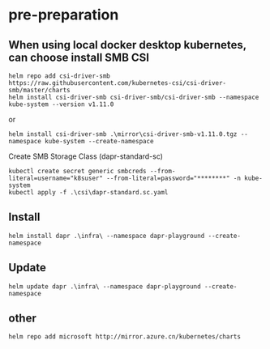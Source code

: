 # pre-preparation

## When using local docker desktop kubernetes, can choose install SMB CSI 

```
helm repo add csi-driver-smb https://raw.githubusercontent.com/kubernetes-csi/csi-driver-smb/master/charts
helm install csi-driver-smb csi-driver-smb/csi-driver-smb --namespace kube-system --version v1.11.0
```
or
```
helm install csi-driver-smb .\mirror\csi-driver-smb-v1.11.0.tgz --namespace kube-system --create-namespace
```

Create SMB Storage Class (dapr-standard-sc)
```
kubectl create secret generic smbcreds --from-literal=username="k8suser" --from-literal=password="********" -n kube-system
kubectl apply -f .\csi\dapr-standard.sc.yaml
```
## Install
```
helm install dapr .\infra\ --namespace dapr-playground --create-namespace  
```

## Update
```
helm update dapr .\infra\ --namespace dapr-playground --create-namespace  
```

## other
```
helm repo add microsoft http://mirror.azure.cn/kubernetes/charts
```
